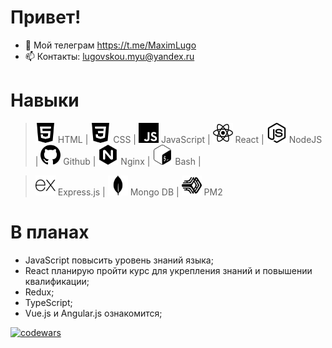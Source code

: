 # Привет!
- 💬 Мой телеграм https://t.me/MaximLugo
- 📫 Контакты: lugovskou.myu@yandex.ru
# Навыки
> <img height="32" width="32" src="https://github.com/Lugovskoy-Maxim/Lugovskoy-Maxim/blob/main/icon/html5.svg" /> HTML |
> <img height="32" width="32" src="https://github.com/Lugovskoy-Maxim/Lugovskoy-Maxim/blob/main/icon/css3.svg" /> CSS |
> <img height="32" width="32" src="https://github.com/Lugovskoy-Maxim/Lugovskoy-Maxim/blob/main/icon/javascript.svg" /> JavaScript |
> <img height="32" width="32" src="https://github.com/Lugovskoy-Maxim/Lugovskoy-Maxim/blob/main/icon/react.svg" /> React |
> <img height="32" width="32" src="https://github.com/Lugovskoy-Maxim/Lugovskoy-Maxim/blob/main/icon/nodedotjs.svg" /> NodeJS |
> <img height="32" width="32" src="https://github.com/Lugovskoy-Maxim/Lugovskoy-Maxim/blob/main/icon/github.svg" /> Github |
> <img height="32" width="32" src="https://github.com/Lugovskoy-Maxim/Lugovskoy-Maxim/blob/main/icon/nginx.svg" /> Nginx |
> <img height="32" width="32" src="https://github.com/Lugovskoy-Maxim/Lugovskoy-Maxim/blob/main/icon/gnubash.svg" />
Bash |

> <img height="32" width="32" src="https://github.com/Lugovskoy-Maxim/Lugovskoy-Maxim/blob/main/icon/express.svg" /> Express.js |
> <img height="32" width="32" src="https://github.com/Lugovskoy-Maxim/Lugovskoy-Maxim/blob/main/icon/mongodb.svg" /> Mongo DB |
> <img height="32" width="32" src="https://github.com/Lugovskoy-Maxim/Lugovskoy-Maxim/blob/main/icon/pm2.svg" /> PM2
#  В планах
- JavaScript повысить уровень знаний языка;
- React планирую пройти курс для укрепления знаний и повышении квалификации;
- Redux;
- TypeScript;
- Vue.js и Angular.js ознакомится;


[![codewars](https://www.codewars.com/users/Lugovskoy-Maxim/badges/large)](https://www.codewars.com/users/Lugovskoy-Maxim/)  
